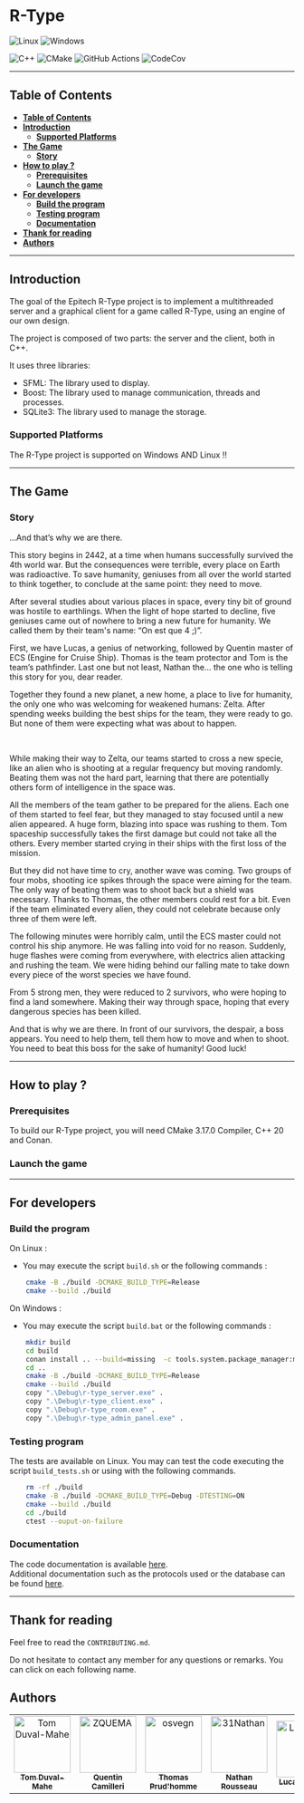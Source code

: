 # **R-Type**

![Linux](https://img.shields.io/badge/Linux-FCC624?style=for-the-badge&logo=linux&logoColor=black) ![Windows](https://img.shields.io/badge/Windows-0078D6?style=for-the-badge&logo=windows&logoColor=white)

![C++](https://img.shields.io/badge/c++-%2300599C.svg?style=for-the-badge&logo=c%2B%2B&logoColor=white)
![CMake](https://img.shields.io/badge/CMake-%23008FBA.svg?style=for-the-badge&logo=cmake&logoColor=white)
 ![GitHub Actions](https://img.shields.io/badge/github%20actions-%232671E5.svg?style=for-the-badge&logo=githubactions&logoColor=white) ![CodeCov](https://img.shields.io/badge/codecov-%23ff0077.svg?style=for-the-badge&logo=codecov&logoColor=white)

***

## **Table of Contents**

- [**Table of Contents**](#table-of-contents)
- [**Introduction**](#introduction)
  - [**Supported Platforms**](#supported-platforms)
- [**The Game**](#the-game)
  - [**Story**](#story)
- [**How to play ?**](#how-to-play-)
  - [**Prerequisites**](#prerequisites)
  - [**Launch the game**](#launch-the-game)
- [**For developers**](#for-developers)
  - [**Build the program**](#build-the-program)
  - [**Testing program**](#testing-program)
  - [**Documentation**](#documentation)
- [**Thank for reading**](#thank-for-reading)
- [**Authors**](#authors)

***

## **Introduction**

The goal of the Epitech R-Type project is to implement a multithreaded server and a graphical client for a game called R-Type, using an engine of our own design.

The project is composed of two parts: the server and the client, both in C++.

It uses three libraries:

- SFML: The library used to display.
- Boost: The library used to manage communication, threads and processes.
- SQLite3: The library used to manage the storage.

### **Supported Platforms**

The R-Type project is supported on Windows AND Linux !!

***

## **The Game**

### **Story**

...And that’s why we are there.

This story begins in 2442, at a time when humans successfully survived the 4th world war. But the consequences were terrible, every place on Earth was radioactive. To save humanity, geniuses from all over the world started to think together, to conclude at the same point: they need to move.

After several studies about various places in space, every tiny bit of ground was hostile to earthlings. When the light of hope started to decline, five geniuses came out of nowhere to bring a new future for humanity. We called them by their team's name: “On est que 4 ;)”.

First, we have Lucas, a genius of networking, followed by Quentin master of ECS (Engine for Cruise Ship). Thomas is the team protector and Tom is the team’s pathfinder. Last one but not least, Nathan the... the one who is telling this story for you, dear reader.

Together they found a new planet, a new home, a place to live for humanity, the only one who was welcoming for weakened humans: Zelta. After spending weeks building the best ships for the team, they were ready to go. But none of them were expecting what was about to happen.

<br>

While making their way to Zelta, our teams started to cross a new specie, like an alien who is shooting at a regular frequency but moving randomly. Beating them was not the hard part, learning that there are potentially others form of intelligence in the space was.

All the members of the team gather to be prepared for the aliens. Each one of them started to feel fear, but they managed to stay focused until a new alien appeared. A huge form, blazing into space was rushing to them. Tom spaceship successfully takes the first damage but could not take all the others. Every member started crying in their ships with the first loss of the mission.

But they did not have time to cry, another wave was coming. Two groups of four mobs, shooting ice spikes through the space were aiming for the team. The only way of beating them was to shoot back but a shield was necessary. Thanks to Thomas, the other members could rest for a bit. Even if the team eliminated every alien, they could not celebrate because only three of them were left.

The following minutes were horribly calm, until the ECS master could not control his ship anymore. He was falling into void for no reason. Suddenly, huge flashes were coming from everywhere, with electrics alien attacking and rushing the team. We were hiding behind our falling mate to take down every piece of the worst species we have found.

From 5 strong men, they were reduced to 2 survivors, who were hoping to find a land somewhere. Making their way through space, hoping that every dangerous species has been killed.

And that is why we are there. In front of our survivors, the despair, a boss appears. You need to help them, tell them how to move and when to shoot. You need to beat this boss for the sake of humanity! Good luck! 

***

## **How to play ?**

### **Prerequisites**

To build our R-Type project, you will need CMake 3.17.0 Compiler, C++ 20 and Conan.

### **Launch the game**

***

## **For developers**

### **Build the program**

On Linux :

- You may execute the script `build.sh` or the following commands :

```bash
    cmake -B ./build -DCMAKE_BUILD_TYPE=Release
    cmake --build ./build
```

On Windows :

- You may execute the script `build.bat` or the following commands :

```bash
    mkdir build
    cd build
    conan install .. --build=missing  -c tools.system.package_manager:mode=install -c tools.system.package_manager:sudo=True
    cd ..
    cmake -B ./build -DCMAKE_BUILD_TYPE=Release
    cmake --build ./build
    copy ".\Debug\r-type_server.exe" .
    copy ".\Debug\r-type_client.exe" .
    copy ".\Debug\r-type_room.exe" .
    copy ".\Debug\r-type_admin_panel.exe" .
```

### **Testing program**

The tests are available on Linux.
You may can test the code executing the script `build_tests.sh` or using with the following commands.

```bash
    rm -rf ./build
    cmake -B ./build -DCMAKE_BUILD_TYPE=Debug -DTESTING=ON
    cmake --build ./build
    cd ./build
    ctest --ouput-on-failure
```

### **Documentation**

The code documentation is available [here](). <br>
Additional documentation such as the protocols used or the database can be found [here](https://amazing-partridge-567.notion.site/R-Type-Documentations-On-est-que-4-de59851ea5e64808a3c3d9f145a960a9).

***

## **Thank for reading**

Feel free to read the `CONTRIBUTING.md`.

Do not hesitate to contact any member for any questions or remarks. You can click on each following name.

## **Authors**

<table>
    <tbody>
        <tr>
            <td align="center"><a href="https://github.com/TomDUVAL-MAHE"><img src="https://avatars.githubusercontent.com/u/72017980?v=4" width="100px;" alt="Tom Duval-Mahe"/><br/><sub><b>Tom Duval-Mahe</b></sub></a><br/></td>
            <td align="center"><a href="https://github.com/ZQUEMA/"><img src="https://avatars.githubusercontent.com/u/56249749?s=96&v=4" width="100px;" alt="ZQUEMA"/><br/><sub><b>Quentin Camilleri</b></sub></a><br/></td>
            <td align="center"><a href="https://github.com/osvegn/"><img src="https://avatars.githubusercontent.com/u/72011124?v=4" width="100px;" alt="osvegn"/><br/><sub><b>Thomas Prud'homme</b></sub></a><br/></td>
            <td align="center"><a href="https://github.com/31Nathan/"><img src="https://avatars.githubusercontent.com/u/72010794?v=4" width="100px;" alt="31Nathan"/><br/><sub><b>Nathan Rousseau</b></sub></a><br/></td>
            <td align="center"><a href="https://github.com/LucasTesnier/"><img src="https://avatars.githubusercontent.com/u/72015360?v=4" width="100px;" alt="LucasTesnier"/><br/><sub><b>Lucas Tesnier</b></sub></a><br/></td>
        </tr>
    </tbody>
</table>
